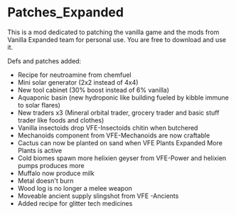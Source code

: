 # Patches_Expanded

This is a mod dedicated to patching the vanilla game and the mods from Vanilla Expanded team for personal use. You are free to download and use it.

Defs and patches added:
- Recipe for neutroamine from chemfuel
- Mini solar generator (2x2 instead of 4x4)
- New tool cabinet (30% boost instead of 6% vanilla)
- Aquaponic basin (new hydroponic like building fueled by kibble immune to solar flares)
- New traders x3 (Mineral orbital trader, grocery trader and basic stuff trader like foods and clothes)
- Vanilla insectoids drop VFE-Insectoids chitin when butchered
- Mechanoids component from VFE-Mechanoids are now craftable
- Cactus can now be planted on sand when VFE Plants Expanded More Plants is active
- Cold biomes spawn more helixien geyser from VFE-Power and helixien pumps produces more
- Muffalo now produce milk
- Metal doesn't burn
- Wood log is no longer a melee weapon
- Moveable ancient supply slingshot from VFE -Ancients
- Added recipe for glitter tech medicines
